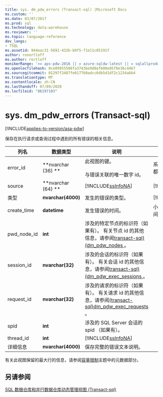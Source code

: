 ```yaml
---
title: sys. dm_pdw_errors (Transact-sql) |Microsoft Docs
ms.custom: ''
ms.date: 03/07/2017
ms.prod: sql
ms.technology: data-warehouse
ms.reviewer: ''
ms.topic: language-reference
dev_langs:
- TSQL
ms.assetid: 944eac31-5691-432b-b9f5-f1e11c05191f
author: ronortloff
ms.author: rortloff
monikerRange: '>= aps-pdw-2016 || = azure-sqldw-latest || = sqlallproducts-allversions'
ms.openlocfilehash: 0ce09955508fa3743be9d8ef600e05f0e36c4467
ms.sourcegitcommit: 01297f2487fe017760adcc6db5d1df2c1234abb4
ms.translationtype: MT
ms.contentlocale: zh-CN
ms.lasthandoff: 07/09/2020
ms.locfileid: "86197103"
---
```

# <a name="sysdm_pdw_errors-transact-sql"></a>sys. dm_pdw_errors (Transact-sql) 
[!INCLUDE[applies-to-version/asa-pdw](../../includes/applies-to-version/asa-pdw.md)]

  保存在执行请求或查询过程中遇到的所有错误的相关信息。  
  
|列名|数据类型|说明|范围|  
|-----------------|---------------|-----------------|-----------|  
|error_id|**nvarchar (36) **|此视图的键。<br /><br /> 与错误关联的唯一数字 id。|系统中所有查询错误都是唯一的。|  
|source|**nvarchar (64) **|[!INCLUDE[ssInfoNA](../../includes/ssinfona-md.md)]|[!INCLUDE[ssInfoNA](../../includes/ssinfona-md.md)]|  
|类型|**nvarchar(4000)**|发生的错误的类型。|[!INCLUDE[ssInfoNA](../../includes/ssinfona-md.md)]|  
|create_time|**datetime**|发生错误的时间。|小于或等于当前时间。|  
|pwd_node_id|**int**|涉及的特定节点的标识符（如果有）。 有关节点 id 的其他信息，请参阅[transact-sql&#41;&#40;dm_pdw_nodes ](../../relational-databases/system-dynamic-management-views/sys-dm-pdw-nodes-transact-sql.md)。||  
|session_id|**nvarchar(32)**|涉及的会话的标识符（如果有）。 有关会话 id 的其他信息，请参阅[transact-sql&#41;&#40;dm_pdw_exec_sessions ](../../relational-databases/system-dynamic-management-views/sys-dm-pdw-exec-sessions-transact-sql.md)。||  
|request_id|**nvarchar(32)**|涉及的请求的标识符（如果有）。 有关请求 id 的其他信息，请参阅[&#40;transact-sql&#41;dm_pdw_exec_requests ](../../relational-databases/system-dynamic-management-views/sys-dm-pdw-exec-requests-transact-sql.md)。||  
|spid|**int**|涉及的 SQL Server 会话的 spid （如果有）。||  
|thread_id|**int**|[!INCLUDE[ssInfoNA](../../includes/ssinfona-md.md)]||  
|详细信息|**nvarchar(4000)**|保存完整的错误文本说明。||  
  
 有关此视图保留的最大行的信息，请参阅[容量限制](/azure/sql-data-warehouse/sql-data-warehouse-service-capacity-limits#metadata)主题中的元数据部分。  
  
## <a name="see-also"></a>另请参阅  
 [SQL 数据仓库和并行数据仓库动态管理视图 &#40;Transact-sql&#41;](../../relational-databases/system-dynamic-management-views/sql-and-parallel-data-warehouse-dynamic-management-views.md)  
  
  
